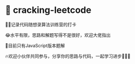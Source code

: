 # 📑 cracking-leetcode

👩‍💻记录代码随想录算法训练营的打卡

😂水平有限，思路和解题写得不是很好，欢迎大佬指出

🚩目前只有JavaScript版本题解

🔥欢迎小伙伴共同参与，分享你的思路与代码，一起学习进步💪💪💪


